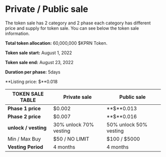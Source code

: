 # Private / Public sale

The token sale has 2 category and 2 phase each category has different price and supply for token sale. You can see below the token sale information.

**Total token allocation:** 60,000,000 $KPRN Token.

**Token sale start:** August 1, 2022

**Token sale end:** August 23, 2022

**Duration per phase:** 5days

**Listing price: $**0.018



| TOKEN SALE TABLE     | Private sale           | Public sale            |
| -------------------- | ---------------------- | ---------------------- |
| **Phase 1 price**    | $0.002                 | **$**0.013             |
| **Phase 2  price**   | $0.007                 | **$**0.016             |
| **unlock / vesting** | 30% unlock 70% vesting | 50% unlock 50% vesting |
| Min / Max Buy        | $50 / NO LIMIT         | $100 / $5000           |
| **Vesting Period**   | 4 months               | 4 months               |
